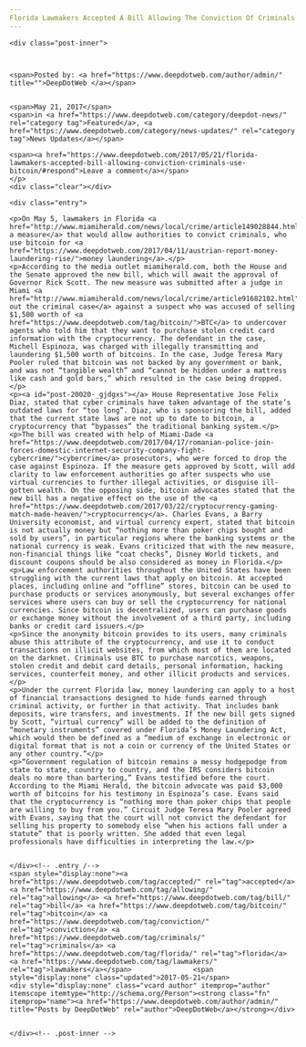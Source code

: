 ```yaml
---
Florida Lawmakers Accepted A Bill Allowing The Conviction Of Criminals Who Use Bitcoin
---
```

<article class="post-listing post-20020 post type-post status-publish format-standard has-post-thumbnail hentry category-deepdot-news category-news-updates tag-accepted tag-allowing tag-bill tag-bitcoin tag-conviction tag-criminals tag-florida tag-lawmakers">
    
    <div class="post-inner">
    
    
        
    <span>Posted by: <a href="https://www.deepdotweb.com/author/admin/" title="">DeepDotWeb </a></span>
    
    
    <span>May 21, 2017</span>
    <span>in <a href="https://www.deepdotweb.com/category/deepdot-news/" rel="category tag">Featured</a>, <a href="https://www.deepdotweb.com/category/news-updates/" rel="category tag">News Updates</a></span>
    
    <span><a href="https://www.deepdotweb.com/2017/05/21/florida-lawmakers-accepted-bill-allowing-conviction-criminals-use-bitcoin/#respond">Leave a comment</a></span>
    </p>
    <div class="clear"></div>
    
    <div class="entry">
    
    <p>On May 5, lawmakers in Florida <a href="http://www.miamiherald.com/news/local/crime/article149028844.html">accepted a measure</a> that would allow authorities to convict criminals, who use bitcoin for <a href="https://www.deepdotweb.com/2017/04/11/austrian-report-money-laundering-rise/">money laundering</a>.</p>
    <p>According to the media outlet miamiherald.com, both the House and the Senate approved the new bill, which will await the approval of Governor Rick Scott. The new measure was submitted after a judge in Miami <a href="http://www.miamiherald.com/news/local/crime/article91682102.html">threw out the criminal case</a> against a suspect who was accused of selling $1,500 worth of <a href="https://www.deepdotweb.com/tag/bitcoin/">BTC</a> to undercover agents who told him that they want to purchase stolen credit card information with the cryptocurrency. The defendant in the case, Michell Espinoza, was charged with illegally transmitting and laundering $1,500 worth of bitcoins. In the case, Judge Teresa Mary Pooler ruled that bitcoin was not backed by any government or bank, and was not “tangible wealth” and “cannot be hidden under a mattress like cash and gold bars,” which resulted in the case being dropped.</p>
    <p><a id="post-20020-_gjdgxs"></a> House Representative Jose Felix Diaz, stated that cyber criminals have taken advantage of the state’s outdated laws for “too long”. Diaz, who is sponsoring the bill, added that the current state laws are not up to date to bitcoin, a cryptocurrency that “bypasses” the traditional banking system.</p>
    <p>The bill was created with help of Miami-Dade <a href="https://www.deepdotweb.com/2017/04/17/romanian-police-join-forces-domestic-internet-security-company-fight-cybercrime/">cybercrime</a> prosecutors, who were forced to drop the case against Espinoza. If the measure gets approved by Scott, will add clarity to law enforcement authorities go after suspects who use virtual currencies to further illegal activities, or disguise ill-gotten wealth. On the opposing side, bitcoin advocates stated that the new bill has a negative effect on the use of the <a href="https://www.deepdotweb.com/2017/03/22/cryptocurrency-gaming-match-made-heaven/">cryptocurrency</a>. Charles Evans, a Barry University economist, and virtual currency expert, stated that bitcoin is not actually money but “nothing more than poker chips bought and sold by users”, in particular regions where the banking systems or the national currency is weak. Evans criticized that with the new measure, non-financial things like “coat checks”, Disney World tickets, and discount coupons should be also considered as money in Florida.</p>
    <p>Law enforcement authorities throughout the United States have been struggling with the current laws that apply on bitcoin. At accepted places, including online and “offline” stores, bitcoin can be used to purchase products or services anonymously, but several exchanges offer services where users can buy or sell the cryptocurrency for national currencies. Since bitcoin is decentralized, users can purchase goods or exchange money without the involvement of a third party, including banks or credit card issuers.</p>
    <p>Since the anonymity bitcoin provides to its users, many criminals abuse this attribute of the cryptocurrency, and use it to conduct transactions on illicit websites, from which most of them are located on the darknet. Criminals use BTC to purchase narcotics, weapons, stolen credit and debit card details, personal information, hacking services, counterfeit money, and other illicit products and services.</p>
    <p>Under the current Florida law, money laundering can apply to a host of financial transactions designed to hide funds earned through criminal activity, or further in that activity. That includes bank deposits, wire transfers, and investments. If the new bill gets signed by Scott, “virtual currency” will be added to the definition of “monetary instruments” covered under Florida’s Money Laundering Act, which would then be defined as a “medium of exchange in electronic or digital format that is not a coin or currency of the United States or any other country.”</p>
    <p>“Government regulation of bitcoin remains a messy hodgepodge from state to state, country to country, and the IRS considers bitcoin deals no more than bartering,” Evans testified before the court. According to the Miami Herald, the bitcoin advocate was paid $3,000 worth of bitcoins for his testimony in Espinoza’s case. Evans said that the cryptocurrency is “nothing more than poker chips that people are willing to buy from you.” Circuit Judge Teresa Mary Pooler agreed with Evans, saying that the court will not convict the defendant for selling his property to somebody else “when his actions fall under a statute” that is poorly written. She added that even legal professionals have difficulties in interpreting the law.</p>
    
    
    </div><!-- .entry /-->
    <span style="display:none"><a href="https://www.deepdotweb.com/tag/accepted/" rel="tag">accepted</a> <a href="https://www.deepdotweb.com/tag/allowing/" rel="tag">allowing</a> <a href="https://www.deepdotweb.com/tag/bill/" rel="tag">bill</a> <a href="https://www.deepdotweb.com/tag/bitcoin/" rel="tag">bitcoin</a> <a href="https://www.deepdotweb.com/tag/conviction/" rel="tag">conviction</a> <a href="https://www.deepdotweb.com/tag/criminals/" rel="tag">criminals</a> <a href="https://www.deepdotweb.com/tag/florida/" rel="tag">florida</a> <a href="https://www.deepdotweb.com/tag/lawmakers/" rel="tag">lawmakers</a></span>				<span style="display:none" class="updated">2017-05-21</span>
    <div style="display:none" class="vcard author" itemprop="author" itemscope itemtype="http://schema.org/Person"><strong class="fn" itemprop="name"><a href="https://www.deepdotweb.com/author/admin/" title="Posts by DeepDotWeb" rel="author">DeepDotWeb</a></strong></div>
    
    
    </div><!-- .post-inner -->
</article><!-- .post-listing -->

